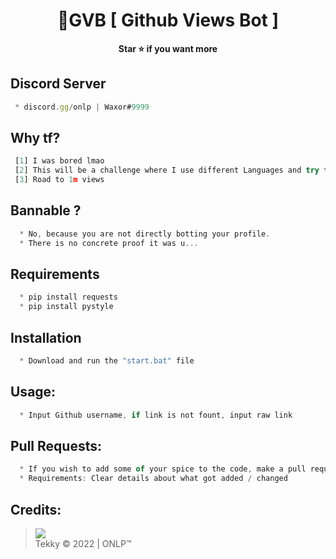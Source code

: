 # 


<h1 align="center">💎GVB [ Github Views Bot ]</h1>

<p align='center'>
  <b>Star ⭐ if you want more</b><br>
</p>

## Discord Server
```js
 * discord.gg/onlp | Waxor#9999
```

## Why tf?
```js
 [1] I was bored lmao
 [2] This will be a challenge where I use different Languages and try to make it as fast as possible
 [3] Road to 1m views 
```

## Bannable ?
```js
  * No, because you are not directly botting your profile.
  * There is no concrete proof it was u...
```

## Requirements
```js
  * pip install requests
  * pip install pystyle
```

## Installation
```js
  * Download and run the "start.bat" file
```

##  Usage:
```js
  * Input Github username, if link is not fount, input raw link
```
 
##  Pull Requests:
```js
  * If you wish to add some of your spice to the code, make a pull request 
  * Requirements: Clear details about what got added / changed
```

##  Credits:
 > [![](https://cdn.discordapp.com/avatars/719864492514738226/a_5de73a96793f9b0b3cbbafc2efc25ec7.gif?size=100)](https://github.com/xtekky) <br>Tekky © 2022 | ONLP™


